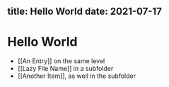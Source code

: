 title: Hello World
date: 2021-07-17
---
# Hello World

- [[An Entry]] on the same level
- [[Lazy File Name]] in a subfolder
- [[Another Item]], as well in the subfolder
